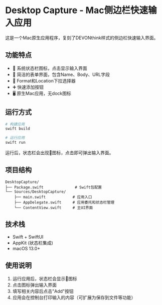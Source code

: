 # Desktop Capture - Mac侧边栏快速输入应用

这是一个Mac原生应用程序，复刻了DEVONthink样式的侧边栏快速输入界面。

## 功能特点

- 📝 系统状态栏图标，点击显示输入界面
- 🎯 简洁的表单界面，包含Name、Body、URL字段
- 🔧 Format和Location下拉选择器
- ➕ 快速添加按钮
- 🖥️ 原生Mac应用，无dock图标

## 运行方式

```bash
# 构建应用
swift build

# 运行应用
swift run
```

运行后，状态栏会出现📝图标，点击即可弹出输入界面。

## 项目结构

```
DesktopCapture/
├── Package.swift              # Swift包配置
└── Sources/DesktopCapture/
    ├── main.swift            # 应用入口
    ├── AppDelegate.swift     # 应用委托和状态栏管理
    └── ContentView.swift     # 主UI界面
```

## 技术栈

- Swift + SwiftUI
- AppKit (状态栏集成)
- macOS 13.0+

## 使用说明

1. 运行应用后，状态栏会显示📝图标
2. 点击图标弹出输入界面
3. 填写相关内容后点击"Add"按钮
4. 应用会在控制台打印输入的内容（可扩展为保存到文件等功能）